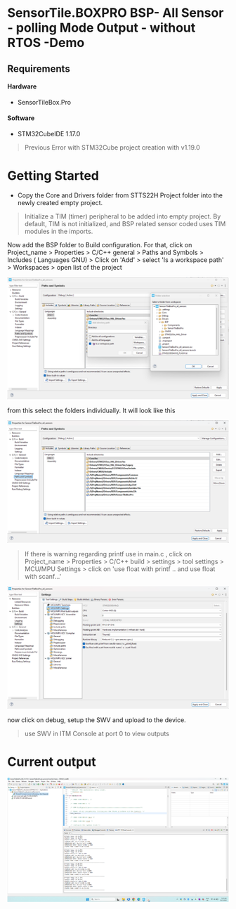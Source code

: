 # SensorTile.BOXPRO  BSP- All Sensor - polling Mode Output - without RTOS -Demo

## Requirements

#### Hardware
* SensorTileBox.Pro
#### Software
* STM32CubeIDE 1.17.0
>Previous Error with STM32Cube project creation with v1.19.0


# Getting Started
* Copy the Core and Drivers folder from STTS22H Project folder into the newly created empty project. 
> Initialize a TIM (timer) peripheral to be added into empty project. By default, TIM is not initialized, and BSP related sensor coded uses TIM modules in the imports.

Now add the BSP folder to Build configuration. For that, click on Project_name > Properties > C/C++ general > Paths and Symbols > Includes ( Languages GNU) > Click on 'Add' > select 'Is a workspace path' > Workspaces > open list of the project

![Output of Paths and Symbols tab](../../Graphics/paths_and_symbols.png)

from this select the folders individually. It will look like this 

![Build Include tab](../../Graphics/build_include_setup.png)

> If there is warning regarding printf use in main.c , click on Project_name > Properties > C/C++ build > settings > tool settings > MCU/MPU Settings > click on 'use float with printf .. and use float with scanf...'

![printf setup](../../Graphics/printf_setup.png)

now click on debug, setup the SWV and upload to the device.
> use SWV in ITM Console at port 0 to view outputs
# Current output
![Output of All Sensors](../../Graphics/bsp_sensor_output.png)
